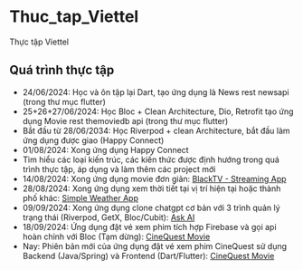 # Thuc_tap_Viettel
Thực tập Viettel

## Quá trình thực tập

- 24/06/2024: Học và ôn tập lại Dart, tạo ứng dụng là News rest newsapi (trong thư mục flutter)
- 25+26+27/06/2024: Học Bloc + Clean Architecture, Dio, Retrofit tạo ứng dụng Movie rest themoviedb api (trong thư mục flutter)
- Bắt đầu từ 28/06/2034: Học Riverpod + clean Architecture, bắt đầu làm ứng dụng được giao (Happy Connect)
- 01/08/2024: Xong ứng dụng Happy Connect
- Tìm hiểu các loại kiến trúc, các kiến thức được định hướng trong quá trình thực tập, áp dụng và làm thêm các project mới
- 14/08/2024: Xong ứng dụng movie đơn giản: [BlackTV - Streaming App](https://github.com/NguyenKhaiHoan/hnk_movie)
- 28/08/2024: Xong ứng dụng xem thời tiết tại vị trí hiện tại hoặc thành phố khác: [Simple Weather App](https://github.com/NguyenKhaiHoan/hnk_simple_weather_app)
- 09/09/2024: Xong ứng dụng clone chatgpt cơ bản với 3 trình quản lý trạng thái (Riverpod, GetX, Bloc/Cubit): [Ask AI](https://github.com/NguyenKhaiHoan/hnk_ask_ai)
- 18/09/2024: Ứng dụng đặt vé xem phim tích hợp Firebase và gọi api hoàn chỉnh với Bloc (Tạm dừng): [CineQuest Movie](https://github.com/NguyenKhaiHoan/cinequest_movie)
- Nay: Phiên bản mới của ứng dụng đặt vé xem phim CineQuest sử dụng Backend (Java/Spring) và Frontend (Dart/Flutter): [CineQuest Movie](https://github.com/NguyenKhaiHoan/hnk_fullstack_cinequest_movie_booking_app)
